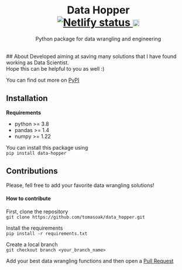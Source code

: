 <h1 align="center">
	Data Hopper
  <br>
  <a href="https://data-hopper.netlify.app/">
    <img src="https://api.netlify.com/api/v1/badges/ec8a8e7a-e928-4711-9272-7206f2163125/deploy-status" alt="Netlify status">
</a>
  <a href="https://badge.fury.io/py/data-hopper"><img src="https://badge.fury.io/py/data-hopper.svg" alt="PyPI version" height="18"></a>
<br>
</h1>
<p align="center">
  Python package for data wrangling and engineering
</p>

<br>
## About
Developed aiming at saving many solutions that I have found working as Data Scientist.
<br>
Hope this can be helpful to you as well :)

You can find out more on [PyPI](https://pypi.org/project/data-hopper/)

## Installation
**Requirements**
  - python >= 3.8
  - pandas >= 1.4
  - numpy >= 1.22

You can install this package using
<br>
```pip install data-hopper```

## Contributions
Please, fell free to add your favorite data wrangling solutions!

#### How to contribute
First, clone the repository
<br>
```git clone https://github.com/tomasoak/data_hopper.git```

Install the requirements
<br>
```pip install -r requirements.txt```

Create a local branch
<br>
```git checkout branch <your_branch_name>```

Add your best data wrangling functions and then open a [Pull Request](https://docs.github.com/en/pull-requests/collaborating-with-pull-requests/proposing-changes-to-your-work-with-pull-requests/about-pull-requests)

